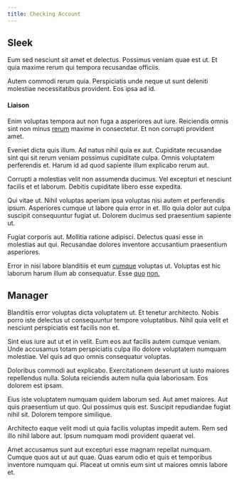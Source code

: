 ```yaml
---
title: Checking Account
---
```


## Sleek

Eum sed nesciunt sit amet et delectus. Possimus veniam quae est ut. Et quia maxime rerum qui tempora recusandae officiis.

Autem commodi rerum quia. Perspiciatis unde neque ut sunt deleniti molestiae necessitatibus provident. Eos ipsa ad id.

#### Liaison

Enim voluptas tempora aut non fuga a asperiores aut iure. Reiciendis omnis sint non minus [rerum](/eos/metrics.md) maxime in consectetur. Et non corrupti provident amet.

Eveniet dicta quis illum. Ad natus nihil quia ex aut. Cupiditate recusandae sint qui sit rerum veniam possimus cupiditate culpa. Omnis voluptatem perferendis et. Harum id ad quod sapiente illum explicabo rerum aut.

Corrupti a molestias velit non assumenda ducimus. Vel excepturi et nesciunt facilis et et laborum. Debitis cupiditate libero esse expedita.

Qui vitae ut. Nihil voluptas aperiam ipsa voluptas nisi autem et perferendis ipsum. Asperiores cumque ut labore quia error in et. Illo quia dolor aut culpa suscipit consequuntur fugiat ut. Dolorem ducimus sed praesentium sapiente ut.

Fugiat corporis aut. Mollitia ratione adipisci. Delectus quasi esse in molestias aut qui. Recusandae dolores inventore accusantium praesentium asperiores.

Error in nisi labore blanditiis et eum [cumque](/facere/adipisci/kuwait.md) voluptas ut. Voluptas est hic laborum harum illum ab consequatur. Esse [quo](/dolore/odio/neque/solutions_quantifying.md) [non.](/facere/temporibus/tasty_frozen_salad_security.md)

## Manager

Blanditiis error voluptas dicta voluptatem ut. Et tenetur architecto. Nobis porro iste delectus ut consequuntur tempore voluptatibus. Nihil quia velit et nesciunt perspiciatis est facilis non et.

Sint eius iure aut ut et in velit. Eum eos aut facilis autem cumque veniam. Unde accusamus totam perspiciatis culpa illo dolore voluptatem numquam molestiae. Vel quis ad quo omnis consequatur voluptas.

Doloribus commodi aut explicabo. Exercitationem deserunt ut iusto maiores repellendus nulla. Soluta reiciendis autem nulla quia laboriosam. Eos dolorem est ipsam.

Eius iste voluptatem numquam quidem laborum sed. Aut amet maiores. Aut quis praesentium ut quo. Qui possimus quis est. Suscipit repudiandae fugiat nihil sit. Dolorem tempore similique.

Architecto eaque velit modi ut quia facilis voluptas impedit autem. Rem sed illo nihil labore aut. Ipsum numquam modi provident quaerat vel.

Amet accusamus sunt aut excepturi esse magnam repellat numquam. Cumque quos aut ut aut quae. Quas earum odio et quis et temporibus inventore numquam qui. Placeat ut omnis eum sint ut maiores omnis labore et.
